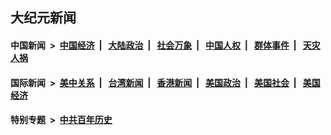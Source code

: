 ## 大纪元新闻

#### 中国新闻 &nbsp;>&nbsp; [中国经济](indexes/ncid283/README.md?04271245) &nbsp;| &nbsp; [大陆政治](indexes/ncid277/README.md?04271245) &nbsp;| &nbsp; [社会万象](indexes/ncid282/README.md?04271245) &nbsp;| &nbsp; [中国人权](indexes/ncid278/README.md?04271245) &nbsp;| &nbsp; [群体事件](indexes/ncid279/README.md?04271245) &nbsp;| &nbsp; [天灾人祸](indexes/ncid280/README.md?04271245)

#### 国际新闻 &nbsp;>&nbsp; [美中关系](indexes/nf1412576/README.md?04271245) &nbsp;| &nbsp; [台湾新闻](indexes/ncid1349361/README.md?04271245) &nbsp;| &nbsp; [香港新闻](indexes/ncid1349362/README.md?04271245) &nbsp;| &nbsp; [美国政治](indexes/ncid1078159/README.md?04271245) &nbsp;| &nbsp; [美国社会](indexes/ncid1078160/README.md?04271245) &nbsp;| &nbsp; [美国经济](indexes/ncid1078158/README.md?04271245)

#### 特别专题 &nbsp;>&nbsp; [中共百年历史](https://github.com/epoch-news/epoch-special/blob/master/README.md?04271245)  
